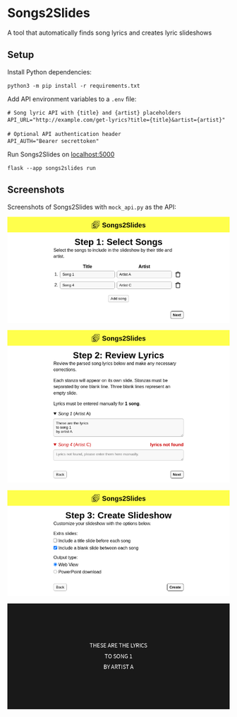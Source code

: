 # Songs2Slides
A tool that automatically finds song lyrics and creates lyric slideshows

## Setup
Install Python dependencies:
```
python3 -m pip install -r requirements.txt
```

Add API environment variables to a `.env` file:
```
# Song lyric API with {title} and {artist} placeholders
API_URL="http://example.com/get-lyrics?title={title}&artist={artist}"

# Optional API authentication header
API_AUTH="Bearer secrettoken"
```

Run Songs2Slides on [localhost:5000](http://localhost:5000)
```
flask --app songs2slides run
```

## Screenshots
Screenshots of Songs2Slides with `mock_api.py` as the API:

![Step 1: Select Songs](screenshots/step-1.png)

![Step 2: Review lyrics](screenshots/step-2.png)

![Step 3: Create slideshow](screenshots/step-3.png)

![Completed slideshow](screenshots/slides.png)
